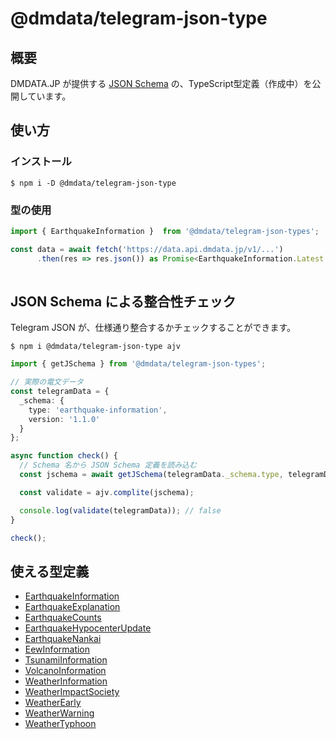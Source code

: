 # @dmdata/telegram-json-type

## 概要
DMDATA.JP が提供する [JSON Schema](https://dmdata.jp/doc/reference/conversion/json/) の、TypeScript型定義（作成中）を公開しています。

## 使い方

### インストール
`$ npm i -D @dmdata/telegram-json-type`

### 型の使用

```typescript
import { EarthquakeInformation }  from '@dmdata/telegram-json-types';

const data = await fetch('https://data.api.dmdata.jp/v1/...')
      .then(res => res.json()) as Promise<EarthquakeInformation.Latest.Main>
      
```

## JSON Schema による整合性チェック

Telegram JSON が、仕様通り整合するかチェックすることができます。

`$ npm i @dmdata/telegram-json-type ajv`

```typescript
import { getJSchema } from '@dmdata/telegram-json-types';

// 実際の電文データ
const telegramData = {
  _schema: {
    type: 'earthquake-information',
    version: '1.1.0'
  }
};

async function check() {
  // Schema 名から JSON Schema 定義を読み込む 
  const jschema = await getJSchema(telegramData._schema.type, telegramData._schema.version);

  const validate = ajv.complite(jschema);

  console.log(validate(telegramData)); // false
}

check();
```

## 使える型定義

* [EarthquakeInformation](https://dmdata.jp/doc/reference/conversion/json/schema/earthquake-information)
* [EarthquakeExplanation](https://dmdata.jp/doc/reference/conversion/json/schema/earthquake-explantion)
* [EarthquakeCounts](https://dmdata.jp/doc/reference/conversion/json/schema/earthquake-counts)
* [EarthquakeHypocenterUpdate](https://dmdata.jp/doc/reference/conversion/json/schema/earthquake-hypocenter-update)
* [EarthquakeNankai](https://dmdata.jp/doc/reference/conversion/json/schema/earthquake-nankai)
* [EewInformation](https://dmdata.jp/doc/reference/conversion/json/schema/eew-information)
* [TsunamiInformation](https://dmdata.jp/doc/reference/conversion/json/schema/tsunami-information)
* [VolcanoInformation](https://dmdata.jp/doc/reference/conversion/json/schema/volcano-information)
* [WeatherInformation](https://dmdata.jp/doc/reference/conversion/json/schema/weather-information)
* [WeatherImpactSociety](https://dmdata.jp/doc/reference/conversion/json/schema/weather-impact-society)
* [WeatherEarly](https://dmdata.jp/doc/reference/conversion/json/schema/weather-early)
* [WeatherWarning](https://dmdata.jp/doc/reference/conversion/json/schema/weather-warning)
* [WeatherTyphoon](https://dmdata.jp/doc/reference/conversion/json/schema/weather-typhoon)
